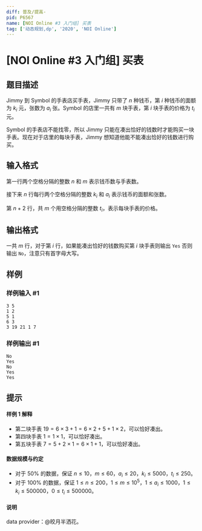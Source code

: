 ```yaml
---
diff: 普及/提高-
pid: P6567
name: [NOI Online #3 入门组] 买表
tag: ['动态规划,dp', '2020', 'NOI Online']
---
```

# [NOI Online #3 入门组] 买表
## 题目描述

Jimmy 到 Symbol 的手表店买手表，Jimmy 只带了 $n$ 种钱币，第 $i$ 种钱币的面额为 $k_i$ 元，张数为 $a_i$ 张。Symbol 的店里一共有 $m$ 块手表，第 $i$ 块手表的价格为 $t_i$ 元。

Symbol 的手表店不能找零，所以 Jimmy 只能在凑出恰好的钱数时才能购买一块手表。现在对于店里的每块手表，Jimmy 想知道他能不能凑出恰好的钱数进行购买。

## 输入格式

第一行两个空格分隔的整数 $n$ 和 $m$ 表示钱币数与手表数。

接下来 $n$ 行每行两个空格分隔的整数 $k_i$ 和 $a_i$ 表示钱币的面额和张数。

第 $n+2$ 行，共 $m$ 个用空格分隔的整数 $t_i$，表示每块手表的价格。

## 输出格式

一共 $m$ 行，对于第 $i$ 行，如果能凑出恰好的钱数购买第 $i$ 块手表则输出 `Yes` 否则输出 `No`，注意只有首字母大写。
## 样例

### 样例输入 #1
```
3 5
1 2
5 1
6 3
3 19 21 1 7
```
### 样例输出 #1
```
No
Yes
No
Yes
Yes

```
## 提示

#### 样例 1 解释

- 第二块手表 $19=6 \times 3+1=6 \times 2+5+1 \times 2$，可以恰好凑出。
- 第四块手表 $1=1 \times 1$，可以恰好凑出。
- 第五块手表 $7=5+2\times 1=6 \times 1+1$，可以恰好凑出。

#### 数据规模与约定
- 对于 $50\%$ 的数据，保证 $n\leq 10$，$m \leq 60$，$a_i \leq 20$，$k_i \leq 5000$，$t_i \leq 250$。
- 对于 $100\%$ 的数据，保证 $1 \leq n \leq 200$，$1 \leq m \leq 10^5$，$1 \leq a_i \leq 1000$，$1 \leq k_i \leq 500000$，$0 \leq t_i \leq 500000$。

#### 说明

data provider：@皎月半洒花。
